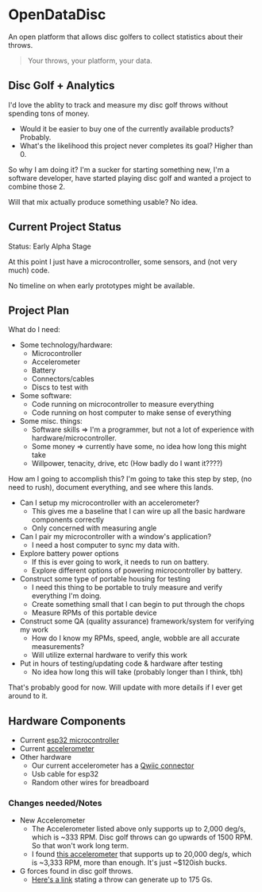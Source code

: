 # OpenDataDisc

An open platform that allows disc golfers to collect statistics about their throws.

> Your throws, your platform, your data.

## Disc Golf + Analytics

I'd love the ablity to track and measure my disc golf throws without spending tons of money.

* Would it be easier to buy one of the currently available products? Probably.
* What's the likelihood this project never completes its goal? Higher than 0.

So why I am doing it? I'm a sucker for starting something new, I'm a software developer, have started playing disc golf and wanted a project to combine those 2.

Will that mix actually produce something usable? No idea.

## Current Project Status

Status: Early Alpha Stage

At this point I just have a microcontroller, some sensors, and (not very much) code.

No timeline on when early prototypes might be available.

## Project Plan

What do I need:

* Some technology/hardware:
  * Microcontroller
  * Accelerometer
  * Battery
  * Connectors/cables
  * Discs to test with
* Some software:
  * Code running on microcontroller to measure everything
  * Code running on host computer to make sense of everything
* Some misc. things:
  * Software skills => I'm a programmer, but not a lot of experience with hardware/microcontroller.
  * Some money => currently have some, no idea how long this might take
  * Willpower, tenacity, drive, etc (How badly do I want it????)

How am I going to accomplish this? I'm going to take this step by step, (no need to rush), document everything, and see where this lands.

* Can I setup my microcontroller with an accelerometer?
  * This gives me a baseline that I can wire up all the basic hardware components correctly
  * Only concerned with measuring angle
* Can I pair my microcontroller with a window's application?
  * I need a host computer to sync my data with.
* Explore battery power options
  * If this is ever going to work, it needs to run on battery.
  * Explore different options of powering microcontroller by battery.
* Construct some type of portable housing for testing
  * I need this thing to be portable to truly measure and verify everything I'm doing.
  * Create something small that I can begin to put through the chops
  * Measure RPMs of this portable device
* Construct some QA (quality assurance) framework/system for verifying my work
  * How do I know my RPMs, speed, angle, wobble are all accurate measurements?
  * Will utilize external hardware to verify this work
* Put in hours of testing/updating code & hardware after testing
  * No idea how long this will take (probably longer than I think, tbh)

That's probably good for now. Will update with more details if I ever get around to it.

## Hardware Components

* Current [esp32 microcontroller](https://www.mouser.com/ProductDetail/Espressif-Systems/ESP32-S3-DevKitM-1-N8?qs=XAiT9M5g4x%2F0QWl%252BQomf2w%3D%3D)
* Current [accelerometer](https://www.mouser.com/ProductDetail/Adafruit/3886?qs=xZ%2FP%252Ba9zWqYWl0i8uQS6xQ%3D%3D)
* Other hardware
  * Our current accelerometer has a [Qwiic connector ](https://www.mouser.com/ProductDetail/Adafruit/4209?qs=PzGy0jfpSMvCXPIwCvMoFg%3D%3D)
  * Usb cable for esp32
  * Random other wires for breadboard

### Changes needed/Notes

* New Accelerometer
  * The Accelerometer listed above only supports up to 2,000 deg/s, which is ~333 RPM. Disc golf throws can go upwards of 1500 RPM. So that won't work long term.
  * I found [this accelerometer](https://www.mouser.com/ProductDetail/Analog-Devices/ADXRS649BBGZ?qs=WIvQP4zGanhEKWMUW9AK8A%3D%3D) that supports up to 20,000 deg/s, which is ~3,333 RPM, more than enough. It's just ~$120ish bucks.
* G forces found in disc golf throws.
  * [Here's a link](https://www.reddit.com/r/discgolf/comments/13fbddc/comment/jjxg0cy/?utm_source=share&utm_medium=web3x&utm_name=web3xcss&utm_term=1&utm_content=share_button) stating a throw can generate up to 175 Gs.